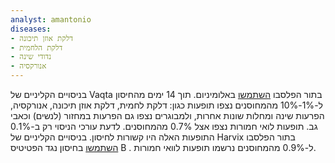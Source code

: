 ```yaml
---
analyst: amantonio
diseases:
- דלקת אוזן תיכונה
- דלקת הלחמית
- נדודי שינה
- אנורקסיה
---
```


בניסויים הקליניים של Vaqta בתור הפלסבו [השתמשו](https://www.fda.gov/downloads/BiologicsBloodVaccines/Vaccines/ApprovedProducts/UCM110049.pdf) באלומיניום. תוך 14 ימים מהחיסון ל-1%-10% מהמחוסנים נצפו תופעות כגון: דלקת לחמית, דלקת אוזן תיכונה, אנורקסיה, הפרעות שינה ומחלות שונות אחרות, ולמבוגרים נצפו גם הפרעות במחזור (לנשים) וכאבי גב.
תופעות לואי חמורות נצפו אצל 0.7% מהמחוסנים. לדעת עורכי הניסוי רק ב-0.1% התופעות האלה היו קשורות לחיסון.
בניסויים הקליניים של Harvix בתור הפלסבו [השתמשו](https://www.fda.gov/downloads/BiologicsBloodVaccines/Vaccines/Approvedproducts/UCM224555.pdf) בחיסון נגד הפטיטיס B . ל-0.9% מהמחוסנים נרשמו תופעות לוואי חמורות.
